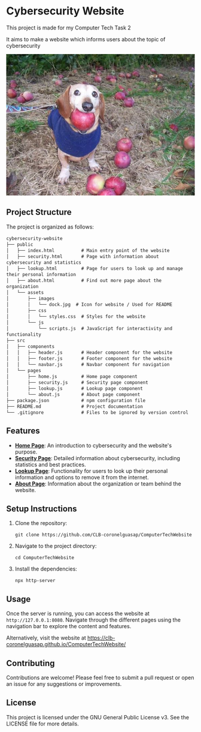 # Cybersecurity Website

This project is made for my Computer Tech Task 2

It aims to make a website which informs users about the topic of cybersecurity

![dock](assets/images/dock.jpg)

## Project Structure

The project is organized as follows:

```
cybersecurity-website
├── public
│   ├── index.html          # Main entry point of the website
│   ├── security.html       # Page with information about cybersecurity and statistics
│   ├── lookup.html         # Page for users to look up and manage their personal information
│   ├── about.html          # Find out more page about the organization
│   └── assets
│       ├── images
│       │   └── dock.jpg  # Icon for website / Used for README
│       ├── css
│       │   └── styles.css  # Styles for the website
│       └── js
│           └── scripts.js  # JavaScript for interactivity and functionality
├── src
│   ├── components
│   │   ├── header.js       # Header component for the website
│   │   ├── footer.js       # Footer component for the website
│   │   └── navbar.js       # Navbar component for navigation
│   └── pages
│       ├── home.js         # Home page component
│       ├── security.js     # Security page component
│       ├── lookup.js       # Lookup page component
│       └── about.js        # About page component
├── package.json            # npm configuration file
├── README.md               # Project documentation
└── .gitignore              # Files to be ignored by version control
```

## Features

- [**Home Page**](index.html): An introduction to cybersecurity and the website's purpose.
- [**Security Page**](security.html): Detailed information about cybersecurity, including statistics and best practices.
- [**Lookup Page**](lookup.html): Functionality for users to look up their personal information and options to remove it from the internet.
- [**About Page**](about.html): Information about the organization or team behind the website.

## Setup Instructions

1. Clone the repository:
   ```
   git clone https://github.com/CLB-coronelguasap/ComputerTechWebsite
   ```
2. Navigate to the project directory:
   ```
   cd ComputerTechWebsite
   ```
3. Install the dependencies:
   ```
   npx http-server
   ```

## Usage

Once the server is running, you can access the website at `http://127.0.0.1:8080`. Navigate through the different pages using the navigation bar to explore the content and features.

Alternatively, visit the website at https://clb-coronelguasap.github.io/ComputerTechWebsite/

## Contributing

Contributions are welcome! Please feel free to submit a pull request or open an issue for any suggestions or improvements.

## License

This project is licensed under the GNU General Public License v3. See the LICENSE file for more details.
